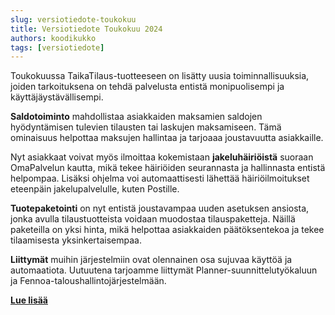 ```yaml
---
slug: versiotiedote-toukokuu
title: Versiotiedote Toukokuu 2024
authors: koodikukko
tags: [versiotiedote]
---
```



Toukokuussa TaikaTilaus-tuotteeseen on lisätty uusia toiminnallisuuksia, joiden tarkoituksena on tehdä palvelusta entistä monipuolisempi ja käyttäjäystävällisempi.

**Saldotoiminto** mahdollistaa asiakkaiden maksamien saldojen hyödyntämisen tulevien tilausten tai laskujen maksamiseen. Tämä ominaisuus helpottaa maksujen hallintaa ja tarjoaaa joustavuutta asiakkaille.

Nyt asiakkaat voivat myös ilmoittaa kokemistaan **jakeluhäiriöistä** suoraan OmaPalvelun kautta, mikä tekee häiriöiden seurannasta ja hallinnasta entistä helpompaa. Lisäksi ohjelma voi automaattisesti lähettää häiriöilmoitukset eteenpäin jakelupalvelulle, kuten Postille.

**Tuotepaketointi** on nyt entistä joustavampaa uuden asetuksen ansiosta, jonka avulla tilaustuotteista voidaan muodostaa tilauspaketteja. Näillä paketeilla on yksi hinta, mikä helpottaa asiakkaiden päätöksentekoa ja tekee tilaamisesta yksinkertaisempaa.

**Liittymät** muihin järjestelmiin ovat olennainen osa sujuvaa käyttöä ja automaatiota. Uutuutena tarjoamme liittymät Planner-suunnittelutyökaluun ja Fennoa-taloushallintojärjestelmään. 

**[Lue lisää](/docs/versiotiedotteet/toukokuu_2024)**

